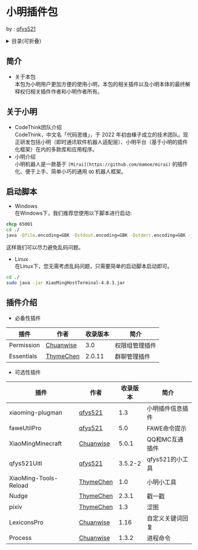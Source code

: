 # 小明插件包   

by : [qfys521](https://github.com/qfys521)

<details>  

<summary> 目录(可折叠)</summary>   

>  1.简介    
>>  - 关于本包   

> 2.关于小明   
>>  - CodeThink团队介绍
>>  - 小明介绍   

> 3.启动脚本   
>>  - Linux下   
>>  - Windows下   

> 4.插件介绍   
>>  - 必备性安装插件   
>>>   1.Permission   
>>>   2.Essentials   
>>  - 选择性安装插件   
>>>   1.xiaoming-plugman   
>>>   2.faweUtilPro   
>>>   3.XiaoMingMinecraft   
>>>   4.qfys521Uitl   
>>>   5.XiaoMing-Tools-Reload   
>>>   6.Nudge   
>>>   7.pixiv   
>>>   8.LexiconsPro   
>>>   9.Process   

</details>

## 简介   
- 关于本包    
本包为小明用户更加方便的使用小明，本包的相关插件以及小明本体的最终解释权归相关插件作者和小明作者所有。   

## 关于小明    

- CodeThink团队介绍   
   CodeThink，中文名「代码思维」，于 2022 年初由椽子成立的技术团队。现正研发包括小明（即时通讯软件机器人适配层）、小明平台（基于小明的插件化框架）在内的多款库和应用程序。   
- 小明介绍   
小明机器人是一款基于 `[Mirai](https://github.com/mamoe/mirai)` 的插件化、便于上手、简单小巧的通用 `QQ` 机器人框架。   
## 启动脚本   
 - Windows   
在Windows下，我们推荐您使用以下脚本进行启动:   
```bat
chcp 65001
cd ./
java -Dfile.encoding=GBK -Dstdout.encoding=GBK -Dstderr.encoding=GBK -jar XiaoMingHostTerminal-4.8.3.jar
```
这样我们可以尽力避免乱码问题。   
 - Linux   
在Linux下，您无需考虑乱码问题，只需要简单的启动脚本启动即可。
```sh
cd ./
sudo java -jar XiaoMingHostTerminal-4.8.3.jar
```   
## 插件介绍   
 - 必备性插件   


 | 插件 | 作者 | 收录版本 | 简介 |
 | ---- | ----| ---- | ---- |
 | Permission | [Chuanwise](https://github.com/Chuanwise) | 3.0 | 权限组管理插件 |
 | Essentials | [ThymeChen](https://github.com/ThymeChen) | 2.0.11 | 群聊管理插件 |
 - 可选性插件   


 | 插件 | 作者 | 收录版本 | 简介 |
 | ---- | ----| ---- | ---- |
 | xiaoming-plugman | [qfys521](https://github.com/qfys521) | 1.3 | 小明插件信息插件 |
 | faweUtilPro | [qfys521](https://github.com/qfys521) | 5.0 | FAWE命令提示 |
 | XiaoMingMinecraft | [Chuanwise](https://github.com/Chuanwise) | 5.0.1 | QQ和MC互通插件 |
 | qfys521Uitl | [qfys521](https://github.com/qfys521) | 3.5.2-2 | qfys521的小工具 |
 | XiaoMing-Tools-Reload | [ThymeChen](https://github.com/ThymeChen) | 1.0 | 小明小工具 |
 | Nudge | [ThymeChen](https://github.com/ThymeChen) | 2.3.1 | 戳一戳 |
 | pixiv | [ThymeChen](https://github.com/ThymeChen) | 1.3 | 涩图 |
 | LexiconsPro | [Chuanwise](https://github.com/Chuanwise) | 1.16 | 自定义关键词回复 |
 | Process | [Chuanwise](https://github.com/Chuanwise) | 1.3.2 | 进程命令 |
